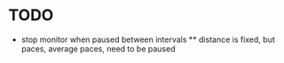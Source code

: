 # TODO
* stop monitor when paused between intervals 
** distance is fixed, but paces, average paces, need to be paused
